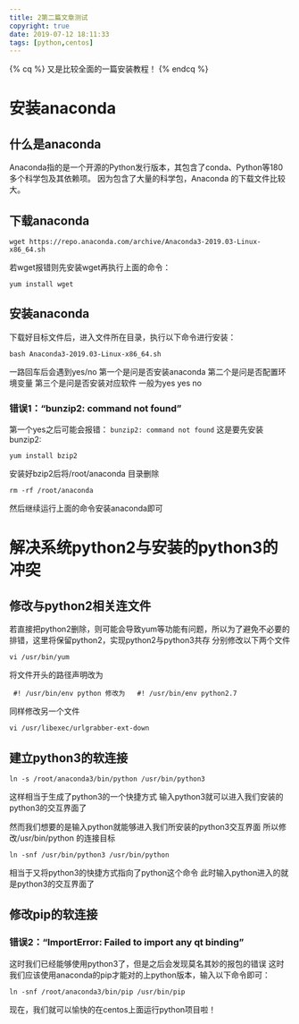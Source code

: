 ```yaml
---
title: 2第二篇文章测试
copyright: true
date: 2019-07-12 18:11:33
tags: [python,centos]
---
```


{% cq %}
又是比较全面的一篇安装教程！
{% endcq %}
<!--more-->

# 安装anaconda
## 什么是anaconda
Anaconda指的是一个开源的Python发行版本，其包含了conda、Python等180多个科学包及其依赖项。  因为包含了大量的科学包，Anaconda 的下载文件比较大。

## 下载anaconda
```
wget https://repo.anaconda.com/archive/Anaconda3-2019.03-Linux-x86_64.sh
```
若wget报错则先安装wget再执行上面的命令：

    yum install wget
  ## 安装anaconda
下载好目标文件后，进入文件所在目录，执行以下命令进行安装：

    bash Anaconda3-2019.03-Linux-x86_64.sh

一路回车后会遇到yes/no
第一个是问是否安装anaconda
第二个是问是否配置环境变量
第三个是问是否安装对应软件
一般为yes yes no
### 错误1：“bunzip2: command not found”
第一个yes之后可能会报错：
`bunzip2: command not found`
这是要先安装bunzip2:

    yum install bzip2
安装好bzip2后将/root/anaconda 目录删除

    rm -rf /root/anaconda

然后继续运行上面的命令安装anaconda即可

# 解决系统python2与安装的python3的冲突
## 修改与python2相关连文件
若直接把python2删除，则可能会导致yum等功能有问题，所以为了避免不必要的排错，这里将保留python2，实现python2与python3共存
分别修改以下两个文件

    vi /usr/bin/yum 
将文件开头的路径声明改为

     #! /usr/bin/env python 修改为   #! /usr/bin/env python2.7
同样修改另一个文件

    vi /usr/libexec/urlgrabber-ext-down
    

## 建立python3的软连接

    ln -s /root/anaconda3/bin/python /usr/bin/python3

这样相当于生成了python3的一个快捷方式
输入python3就可以进入我们安装的python3的交互界面了

然而我们想要的是输入python就能够进入我们所安装的python3交互界面
所以修改/usr/bin/python 的连接目标

    ln -snf /usr/bin/python3 /usr/bin/python

相当于又将python3的快捷方式指向了python这个命令
此时输入python进入的就是python3的交互界面了

## 修改pip的软连接
### 错误2：“ImportError: Failed to import any qt binding”
这时我们已经能够使用python3了，但是之后会发现莫名其妙的报包的错误
这时我们应该使用anaconda的pip才能对的上python版本，输入以下命令即可：

    ln -snf /root/anaconda3/bin/pip /usr/bin/pip


现在，我们就可以愉快的在centos上面运行python项目啦！
